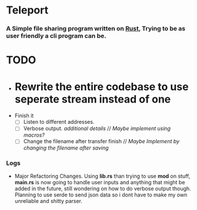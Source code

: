# Teleport
### A Simple file sharing program written on [**Rust**](https://rust-lang.org), Trying to be as user friendly a cli program can be.

# TODO
* # Rewrite the entire codebase to use seperate stream instead of one 
* Finish it
  - [ ] Listen to different addresses.
  - [ ] Verbose output. *additional details* // *Maybe implement using macros?*
  - [ ] Change the filename after transfer finish // *Maybe Implement by changing the filename after saving*

### Logs
  - Major Refactoring Changes. Using **lib.rs** than trying to use **mod** on stuff, **main.rs** is now going to handle user inputs and anything that might be added in the future, still wondering on how to do verbose output though. Planning to use serde to send json data so i dont have to make my own unreliable and shitty parser.
